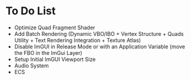 # To Do List

* Optimize Quad Fragment Shader
* Add Batch Rendering (Dynamic VBO/IBO + Vertex Structure + Quads Utility + Text Rendering Integration + Texture Atlas)
* Disable ImGUI in Release Mode or with an Application Variable (move the FBO in the ImGui Layer)
* Setup Initial ImGUI Viewport Size
* Audio System
* ECS